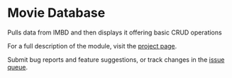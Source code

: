 # Movie Database

Pulls data from IMBD and then displays it offering basic CRUD operations 

For a full description of the module, visit the
[project page](https://www.drupal.org/project/admin_menu).

Submit bug reports and feature suggestions, or track changes in the
[issue queue](https://www.drupal.org/project/issues/admin_menu).
